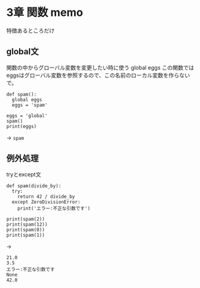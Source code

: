 # 3章 関数 memo
特徴あるところだけ

## global文
関数の中からグローバル変数を変更したい時に使う
global eggs
この関数ではeggsはグローバル変数を参照するので、この名前のローカル変数を作らないで。

```
def spam():
  global eggs
  eggs = 'spam'

eggs = 'global'
spam()
print(eggs)

```
-> `spam`

## 例外処理
tryとexcept文

```
def spam(divide_by):
  try:
    return 42 / divide_by
  except ZeroDivisionError:
    print('エラー:不正な引数です')

print(spam(2))
print(spam(12))
print(spam(0))
print(spam(1))
```
->
```
21.0
3.5
エラー:不正な引数です
None
42.0
```
